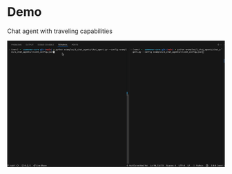 # Demo

Chat agent with traveling capabilities

<p align="center">
<img width="800px" src="../../img/travel_demo.gif" />
</p>